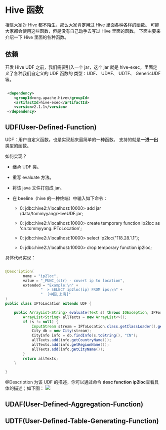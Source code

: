 # Hive 函数
相信大家对 Hive 都不陌生，那么大家肯定用过 Hive 里面各种各样的函数。
可能大家都会使用这些函数，但是没有自己动手去写过 Hive 里面的函数。
下面主要来介绍一下 Hive 里面的各种函数。


## 依赖
开发 Hive UDF 之前，我们需要引入一个 jar，这个 jar 就是 hive-exec，里面定义了各种我们自定义的 UDF 函数的
类型：UDF、 UDAF、 UDTF、 GenericUDF 等。

```xml

 <dependency>
    <groupId>org.apache.hive</groupId>
    <artifactId>hive-exec</artifactId>
    <version>2.1.1</version>
 </dependency>

```


## UDF(User-Defined-Function)
UDF：用户自定义函数，也是实现起来最简单的一种函数。
支持的就是**一进一出**类型的函数。

如何实现？

- 继承 UDF 类。

- 重写 evaluate 方法。

- 将该 java 文件打包成 jar。

- 在 beeline（hive 的一种终端）中输入如下命令：
    
    - 0: jdbc:hive2://localhost:10000> add jar /data/tommyyang/HiveUDF.jar;
    
    - 0: jdbc:hive2://localhost:10000> create temporary function ip2loc as 'cn.tommyyang.IPToLocation';
    
    - 0: jdbc:hive2://localhost:10000> select ip2loc("118.28.1.1");
    
    - 0: jdbc:hive2://localhost:10000> drop temporary function ip2loc;

具体代码实现：

```java

@Description(
        name = "ip2loc",
        value = "_FUNC_(str) - covert ip to location",
        extended = "Example:\n" +
                "  > SELECT ip2loc(ip) FROM ips;\n" +
                "  [中国,上海]"
)
public class IPToLocation extends UDF {

    public ArrayList<String> evaluate(Text s) throws IOException, IPFormatException {
        ArrayList<String> allTexts = new ArrayList<>();
        if (s != null) {
            InputStream stream = IPToLocation.class.getClassLoader().getResourceAsStream("ipipfree.ipdb");
            City db = new City(stream);
            CityInfo info = db.findInfo(s.toString(), "CN");
            allTexts.add(info.getCountryName());
            allTexts.add(info.getRegionName());
            allTexts.add(info.getCityName());
        }
        return allTexts;
    }

}

```

@Description 为该 UDF 的描述，你可以通过命令 **desc function ip2loc**查看具体的描述；如下图：
<img src="https://blog.tommyyang.cn/img/bigdata/hive/hive-udf-1.png">

## UDAF(User-Defined-Aggregation-Function)

## UDTF(User-Defined-Table-Generating-Function)
